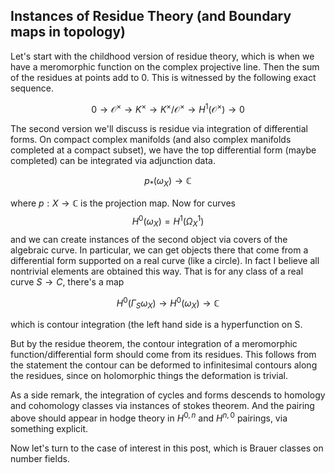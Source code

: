 ## Instances of Residue Theory (and Boundary maps in topology)

Let's start with the childhood version of residue theory, which is when we have a meromorphic function on the complex projective line. Then
the sum of the residues at points add to 0. This is witnessed by the following exact sequence.

$$0 \to \mathcal{O}^{\times} \to K^{\times} \to K^{\times}/\mathcal{O}^{\times} \to H^1(\mathcal{O}^{\times}) \to 0$$

The second version we'll discuss is residue via integration of differential forms. On compact complex manifolds (and also
complex manifolds completed at a compact subset), we have the top differential form (maybe completed) can be integrated via adjunction data.

$$p_*(\omega_X) \to \mathbb{C}$$

where $p : X \to \mathbb{C}$ is the projection map. Now for curves
$$H^0(\omega_X) = H^1(\Omega^1_X)$$
and we can create instances of the second object via covers of the algebraic curve. In particular, we can get objects there that come from
a differential form supported on a real curve (like a circle). In fact I believe all nontrivial elements are obtained this way. That is for
any class of a real curve $S \to C$, there's a map

$$H^0(\Gamma_S\omega_X) \to H^0(\omega_X) \to \mathbb{C}$$

which is contour integration (the left hand side is a hyperfunction on S.

But by the residue theorem, the contour integration of a meromorphic function/differential form should come from its residues. This follows
from the statement the contour can be deformed to infinitesimal contours along the residues, since on holomorphic things the deformation is trivial.

As a side remark, the integration of cycles and forms descends to homology and cohomology classes via instances of stokes theorem.
And the pairing above should appear in hodge theory in $H^{0,n}$ and $H^{n,0}$ pairings, via something explicit.

Now let's turn to the case of interest in this post, which is Brauer classes on number fields.
